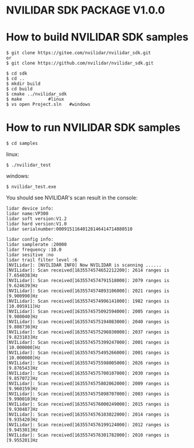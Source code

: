 NVILIDAR SDK PACKAGE V1.0.0
=====================================================================

How to build NVILIDAR SDK samples
=====================================================================
    $ git clone https://gitee.com/nvilidar/nvilidar_sdk.git       
	or
	$ git clone https://github.com/nvilidar/nvilidar_sdk.git

    $ cd sdk
    $ cd ..
    $ mkdir build
    $ cd build
    $ cmake ../nvilidar_sdk
    $ make			#linux
    $ vs open Project.sln	#windows
    
How to run NVILIDAR SDK samples
=====================================================================
    $ cd samples

linux:

	$ ./nvilidar_test

windows:

	$ nvilidar_test.exe

You should see NVILIDAR's scan result in the console:

	lidar device info:
	lidar name:VP300
	lidar soft version:V1.2
	lidar hard version:V1.0
	lidar serialnumber:00091511640128146414714880510

	lidar config info:
	lidar samplerate :20000
	lidar frequency :10.0
	lidar sesitive :no
	lidar trail filter level :6
	[NVILidar]: [NVILIDAR INFO] Now NVILIDAR is scanning ......
	[NVILidar]: Scan received[1635574574652212200]: 2614 ranges is [7.654038]Hz
	[NVILidar]: Scan received[1635574574791518000]: 2079 ranges is [9.624639]Hz
	[NVILidar]: Scan received[1635574574893106000]: 2021 ranges is [9.900990]Hz
	[NVILidar]: Scan received[1635574574996141000]: 1982 ranges is [10.095911]Hz
	[NVILidar]: Scan received[1635574575092594000]: 2005 ranges is [9.980040]Hz
	[NVILidar]: Scan received[1635574575194083000]: 2040 ranges is [9.808730]Hz
	[NVILidar]: Scan received[1635574575296030000]: 2037 ranges is [9.823183]Hz
	[NVILidar]: Scan received[1635574575399247000]: 2001 ranges is [10.000000]Hz
	[NVILidar]: Scan received[1635574575495266000]: 2001 ranges is [10.000000]Hz
	[NVILidar]: Scan received[1635574575598005000]: 2026 ranges is [9.876543]Hz
	[NVILidar]: Scan received[1635574575700107000]: 2030 ranges is [9.857072]Hz
	[NVILidar]: Scan received[1635574575802062000]: 2009 ranges is [9.960159]Hz
	[NVILidar]: Scan received[1635574575898707000]: 2003 ranges is [9.990010]Hz
	[NVILidar]: Scan received[1635574576000249000]: 2015 ranges is [9.930487]Hz
	[NVILidar]: Scan received[1635574576103022000]: 2014 ranges is [9.935420]Hz
	[NVILidar]: Scan received[1635574576199124000]: 2012 ranges is [9.945301]Hz
	[NVILidar]: Scan received[1635574576301782000]: 2010 ranges is [9.955201]Hz

